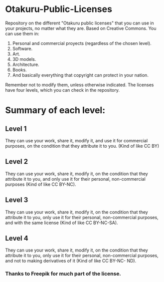 # Otakuru-Public-Licenses
Repository on the different "Otakuru public licenses" that you can use in your projects, no matter what they are.
Based on Creative Commons.
You can use them in:
1. Personal and commercial proyects (regardless of the chosen level).
2. Software.
3. Art.
4. 3D models.
5. Architecture.
6. Books.
7. And basically everything that copyright can protect in your nation.

Remember not to modify them, unless otherwise indicated.
The licenses have four levels, which you can check in the repository.

# Summary of each level:

## Level 1

They can use your work, share it, modify it, and use it for commercial purposes, on the condition that they attribute it to you. (Kind of like CC BY)

## Level 2

They can use your work, share it, modify it, on the condition that they attribute it to you, and only use it for their personal, non-commercial purposes (Kind of like CC BY-NC).

## Level 3
They can use your work, share it, modify it, on the condition that they attribute it to you, only use it for their personal, non-commercial purposes, and with the same license (Kind of like CC BY-NC-SA).

## Level 4

They can use your work, share it, modify it, on the condition that they attribute it to you, only use it for their personal, non-commercial purposes, and not to making derivatives of it (Kind of like CC BY-NC- ND).

### Thanks to Freepik for much part of the license.



